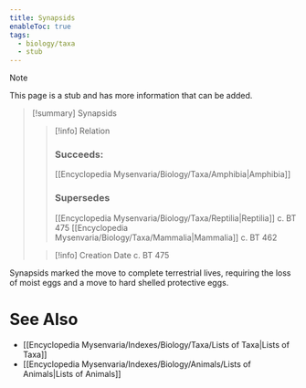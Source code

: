 ```yaml
---
title: Synapsids
enableToc: true
tags:
  - biology/taxa
  - stub
---
```


> [!note]
> This page is a stub and has more information that can be added.

> [!summary] Synapsids
> > [!info] Relation
> > ### Succeeds:
> > [[Encyclopedia Mysenvaria/Biology/Taxa/Amphibia|Amphibia]]
> > ### Supersedes 
> > [[Encyclopedia Mysenvaria/Biology/Taxa/Reptilia|Reptilia]] c. BT 475
> > [[Encyclopedia Mysenvaria/Biology/Taxa/Mammalia|Mammalia]] c. BT 462
>
> > [!info] Creation Date
> > c. BT 475

Synapsids marked the move to complete terrestrial lives, requiring the loss of moist eggs and a move to hard shelled protective eggs.

# See Also
- [[Encyclopedia Mysenvaria/Indexes/Biology/Taxa/Lists of Taxa|Lists of Taxa]]
- [[Encyclopedia Mysenvaria/Indexes/Biology/Animals/Lists of Animals|Lists of Animals]]
